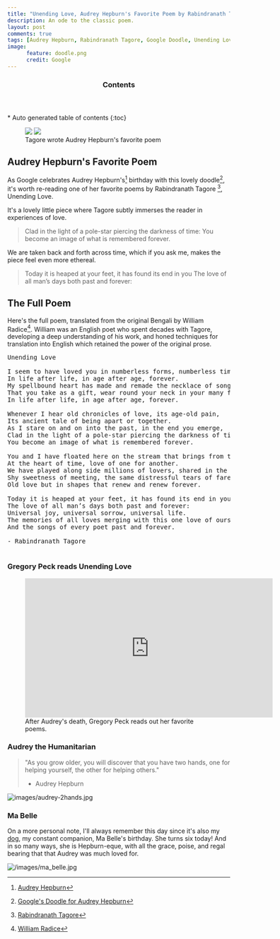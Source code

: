 ```yaml
---
title: "Unending Love, Audrey Hepburn's Favorite Poem by Rabindranath Tagore"
description: An ode to the classic poem.
layout: post
comments: true
tags: [Audrey Hepburn, Rabindranath Tagore, Google Doodle, Unending Love]
image:
      feature: doodle.png
      credit: Google
---
```

<section id="table-of-contents" class="toc">
  <header>
    <h3>Contents</h3>
  </header>
<div id="drawer" markdown="1">
*  Auto generated table of contents
{:toc}
</div>
</section><!-- /#table-of-contents -->

<figure class="half">
    <a href="/images/hepburn.jpg"><img src="/images/hepburn.jpg"></a>
    <a href="/images/tagore.jpg"><img src="/images/tagore.jpg"></a>
    <figcaption>Tagore wrote Audrey Hepburn's favorite poem</figcaption>
</figure>

## Audrey Hepburn's Favorite Poem

As Google celebrates Audrey Hepburn's[^1] birthday with this lovely doodle[^2], it's worth re-reading one of her favorite poems by Rabindranath Tagore [^3], Unending Love.

It's a lovely little piece where Tagore subtly immerses the reader in experiences of love.

> Clad in the light of a pole-star piercing the darkness of time:
You become an image of what is remembered forever.

We are taken back and forth across time, which if you ask me, makes the piece feel even more ethereal.

>Today it is heaped at your feet, it has found its end in you
The love of all man’s days both past and forever:

## The Full Poem

Here's the full poem, translated from the original Bengali by William Radice[^4]. William was an English poet who spent decades with Tagore, developing a deep understanding of his work, and honed techniques for translation into English which retained the power of the original prose.

<pre>
Unending Love

I seem to have loved you in numberless forms, numberless times…
In life after life, in age after age, forever.
My spellbound heart has made and remade the necklace of songs,
That you take as a gift, wear round your neck in your many forms,
In life after life, in age after age, forever.

Whenever I hear old chronicles of love, its age-old pain,
Its ancient tale of being apart or together.
As I stare on and on into the past, in the end you emerge,
Clad in the light of a pole-star piercing the darkness of time:
You become an image of what is remembered forever.

You and I have floated here on the stream that brings from the fount.
At the heart of time, love of one for another.
We have played along side millions of lovers, shared in the same
Shy sweetness of meeting, the same distressful tears of farewell-
Old love but in shapes that renew and renew forever.

Today it is heaped at your feet, it has found its end in you
The love of all man’s days both past and forever:
Universal joy, universal sorrow, universal life.
The memories of all loves merging with this one love of ours –
And the songs of every poet past and forever.

- Rabindranath Tagore

</pre>

### Gregory Peck reads Unending Love

<figure>
<iframe width="560" height="315" src="http://www.youtube.com/embed/DL_yVhwxCSY?hd=1&rel=0&autohide=1&showinfo=0" frameborder="0"> </iframe>
<figcaption>After Audrey's death, Gregory Peck reads out her favorite poems.</figcaption>
</figure>

### Audrey the Humanitarian

> "As you grow older, you will discover that you have two hands, one for helping yourself, the other for helping others."
> - Audrey Hepburn

![images/audrey-2hands.jpg](images/audrey-2hands.jpg)

### Ma Belle

On a more personal note, I'll always remember this day since it's also my [dog](/about), my constant companion, Ma Belle's birthday. She turns six today! And in so many ways, she is Hepburn-eque, with all the grace, poise, and regal bearing that that Audrey was much loved for.

![/images/ma_belle.jpg](/images/ma_belle.jpg)


[^1]: [Audrey Hepburn](http://en.wikipedia.org/wiki/Audrey_Hepburn)
[^2]: [Google's Doodle for Audrey Hepburn](http://www.mirror.co.uk/news/world-news/audrey-hepburn-google-celebrates-hollywood-3493881)
[^3]: [Rabindranath Tagore](http://en.wikipedia.org/wiki/Rabindranath_Tagore)
[^4]: [William Radice](http://www.goodreads.com/author/list/96721.William_Radice)
